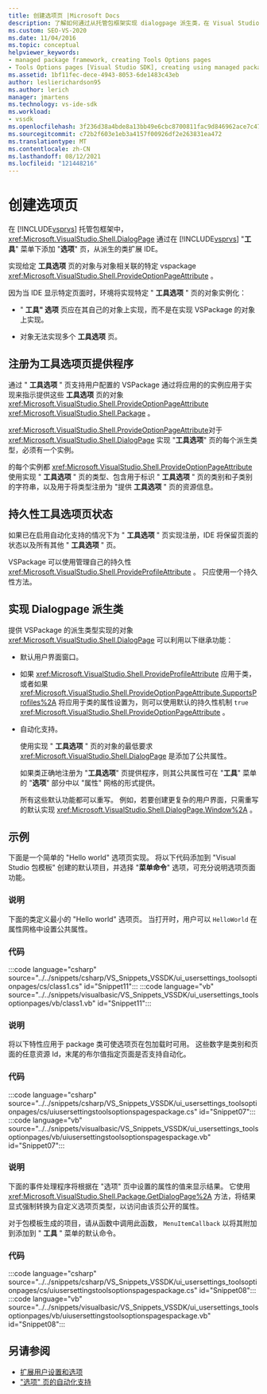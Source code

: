 ```yaml
---
title: 创建选项页 |Microsoft Docs
description: 了解如何通过从托管包框架实现 dialogpage 派生类，在 Visual Studio 中的 "工具" 菜单下创建选项页。
ms.custom: SEO-VS-2020
ms.date: 11/04/2016
ms.topic: conceptual
helpviewer_keywords:
- managed package framework, creating Tools Options pages
- Tools Options pages [Visual Studio SDK], creating using managed package framework
ms.assetid: 1bf11fec-dece-4943-8053-6de1483c43eb
author: leslierichardson95
ms.author: lerich
manager: jmartens
ms.technology: vs-ide-sdk
ms.workload:
- vssdk
ms.openlocfilehash: 3f236d38a4bde8a13bb49e6cbc8700811fac9d846962ace7c47ef2ede4047919
ms.sourcegitcommit: c72b2f603e1eb3a4157f00926df2e263831ea472
ms.translationtype: MT
ms.contentlocale: zh-CN
ms.lasthandoff: 08/12/2021
ms.locfileid: "121448216"
---
```

# <a name="create-options-pages"></a>创建选项页
在 [!INCLUDE[vsprvs](../../code-quality/includes/vsprvs_md.md)] 托管包框架中， <xref:Microsoft.VisualStudio.Shell.DialogPage> 通过在 [!INCLUDE[vsprvs](../../code-quality/includes/vsprvs_md.md)] "**工具**" 菜单下添加 "**选项**" 页，从派生的类扩展 IDE。

 实现给定 **工具选项** 页的对象与对象相关联的特定 vspackage <xref:Microsoft.VisualStudio.Shell.ProvideOptionPageAttribute> 。

 因为当 IDE 显示特定页面时，环境将实现特定 " **工具选项** " 页的对象实例化：

- " **工具" 选项** 页应在其自己的对象上实现，而不是在实现 VSPackage 的对象上实现。

- 对象无法实现多个 **工具选项** 页。

## <a name="register-as-a-tools-options-page-provider"></a>注册为工具选项页提供程序
 通过 " **工具选项** " 页支持用户配置的 VSPackage 通过将应用的的实例应用于实现来指示提供这些 **工具选项** 页的对象 <xref:Microsoft.VisualStudio.Shell.ProvideOptionPageAttribute> <xref:Microsoft.VisualStudio.Shell.Package> 。

 <xref:Microsoft.VisualStudio.Shell.ProvideOptionPageAttribute>对于 <xref:Microsoft.VisualStudio.Shell.DialogPage> 实现 "**工具选项**" 页的每个派生类型，必须有一个实例。

 的每个实例都 <xref:Microsoft.VisualStudio.Shell.ProvideOptionPageAttribute> 使用实现 " **工具选项** " 页的类型、包含用于标识 " **工具选项** " 页的类别和子类别的字符串，以及用于将类型注册为 "提供 **工具选项** " 页的资源信息。

## <a name="persist-tools-options-page-state"></a>持久性工具选项页状态
 如果已在启用自动化支持的情况下为 " **工具选项** " 页实现注册，IDE 将保留页面的状态以及所有其他 " **工具选项** " 页。

 VSPackage 可以使用管理自己的持久性 <xref:Microsoft.VisualStudio.Shell.ProvideProfileAttribute> 。 只应使用一个持久性方法。

## <a name="implement-dialogpage-class"></a>实现 Dialogpage 派生类
 提供 VSPackage 的派生类型实现的对象 <xref:Microsoft.VisualStudio.Shell.DialogPage> 可以利用以下继承功能：

- 默认用户界面窗口。

- 如果 <xref:Microsoft.VisualStudio.Shell.ProvideProfileAttribute> 应用于类，或者如果 <xref:Microsoft.VisualStudio.Shell.ProvideOptionPageAttribute.SupportsProfiles%2A> 将应用于类的属性设置为，则可以使用默认的持久性机制 `true` <xref:Microsoft.VisualStudio.Shell.ProvideOptionPageAttribute> 。

- 自动化支持。

  使用实现 " **工具选项** " 页的对象的最低要求 <xref:Microsoft.VisualStudio.Shell.DialogPage> 是添加了公共属性。

  如果类正确地注册为 "**工具选项**" 页提供程序，则其公共属性可在 "**工具**" 菜单的 "**选项**" 部分中以 "属性" 网格的形式提供。

  所有这些默认功能都可以重写。 例如，若要创建更复杂的用户界面，只需重写的默认实现 <xref:Microsoft.VisualStudio.Shell.DialogPage.Window%2A> 。

## <a name="example"></a>示例
 下面是一个简单的 "Hello world" 选项页实现。 将以下代码添加到 "Visual Studio 包模板" 创建的默认项目，并选择 "**菜单命令**" 选项，可充分说明选项页面功能。

### <a name="description"></a>说明
 下面的类定义最小的 "Hello world" 选项页。 当打开时，用户可以 `HelloWorld` 在属性网格中设置公共属性。

### <a name="code"></a>代码
:::code language="csharp" source="../../snippets/csharp/VS_Snippets_VSSDK/ui_usersettings_toolsoptionpages/cs/class1.cs" id="Snippet11":::
:::code language="vb" source="../../snippets/visualbasic/VS_Snippets_VSSDK/ui_usersettings_toolsoptionpages/vb/class1.vb" id="Snippet11":::

### <a name="description"></a>说明
 将以下特性应用于 package 类可使选项页在包加载时可用。 这些数字是类别和页面的任意资源 Id，末尾的布尔值指定页面是否支持自动化。

### <a name="code"></a>代码
:::code language="csharp" source="../../snippets/csharp/VS_Snippets_VSSDK/ui_usersettings_toolsoptionpages/cs/uiusersettingstoolsoptionspagespackage.cs" id="Snippet07":::
:::code language="vb" source="../../snippets/visualbasic/VS_Snippets_VSSDK/ui_usersettings_toolsoptionpages/vb/uiusersettingstoolsoptionspagespackage.vb" id="Snippet07":::

### <a name="description"></a>说明
 下面的事件处理程序将根据在 "选项" 页中设置的属性的值来显示结果。 它使用 <xref:Microsoft.VisualStudio.Shell.Package.GetDialogPage%2A> 方法，将结果显式强制转换为自定义选项页类型，以访问由该页公开的属性。

 对于包模板生成的项目，请从函数中调用此函数， `MenuItemCallback` 以将其附加到添加到 " **工具** " 菜单的默认命令。

### <a name="code"></a>代码
:::code language="csharp" source="../../snippets/csharp/VS_Snippets_VSSDK/ui_usersettings_toolsoptionpages/cs/uiusersettingstoolsoptionspagespackage.cs" id="Snippet08":::
:::code language="vb" source="../../snippets/visualbasic/VS_Snippets_VSSDK/ui_usersettings_toolsoptionpages/vb/uiusersettingstoolsoptionspagespackage.vb" id="Snippet08":::

## <a name="see-also"></a>另请参阅
- [扩展用户设置和选项](../../extensibility/extending-user-settings-and-options.md)
- ["选项" 页的自动化支持](../../extensibility/internals/automation-support-for-options-pages.md)
